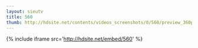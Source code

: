 ```yaml
---
layout: sieutv
title: 560
thumb: http://hdsite.net/contents/videos_screenshots/0/560/preview_360p.mp4.jpg
---
```

{% include iframe src='http://hdsite.net/embed/560' %}
 
